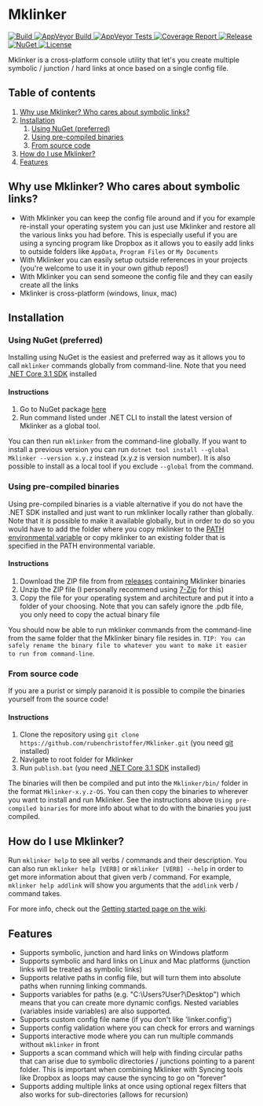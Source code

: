 # Mklinker
<p align="left">
	<a href="https://travis-ci.com/rubenchristoffer/Mklinker">
		<img src="https://travis-ci.com/rubenchristoffer/Mklinker.svg?branch=master" alt="Build" />
	</a>
	<a href="https://ci.appveyor.com/project/rubenchristoffer/Mklinker">
		<img src="https://ci.appveyor.com/api/projects/status/dc9ohkt96solg9cj?svg=true" alt="AppVeyor Build" />
	</a>
	<a href="https://ci.appveyor.com/project/rubenchristoffer/Mklinker/build/tests">
		<img src="https://img.shields.io/appveyor/tests/rubenchristoffer/Mklinker.svg" alt="AppVeyor Tests">
	</a>
	<a href="https://rubenchristoffer.github.io/Mklinker/CoverageReport/">
		<img src="https://img.shields.io/badge/coverage_report-generated-green.svg?style=flat" alt="Coverage Report" />
	</a>
	<a href="../../releases/latest">
		<img src="https://img.shields.io/github/v/release/rubenchristoffer/Mklinker.svg?style=flat" alt="Release" />
	</a>
	<a href="https://www.nuget.org/packages/Mklinker/">
		<img src="https://img.shields.io/nuget/v/Mklinker.svg?style=flat" alt="NuGet" />
	</a>
	<a href="../../blob/master/LICENSE">
		<img src="https://img.shields.io/github/license/rubenchristoffer/Mklinker.svg?style=flat" alt="License" />
	</a>
</p>

Mklinker is a cross-platform console utility that let's you create multiple symbolic / junction / hard links at once based on a single config file. 

## Table of contents
1. [Why use Mklinker? Who cares about symbolic links?](#introduction)
1. [Installation](#installation)
    1. [Using NuGet (preferred)](#nuget)
    1. [Using pre-compiled binaries](#precompiled)
    1. [From source code](#source)
1. [How do I use Mklinker?](#howto)
1. [Features](#features)

## Why use Mklinker? Who cares about symbolic links? <a name="introduction"></a>
- With Mklinker you can keep the config file around and if you for example re-install your operating system you can just use Mklinker and restore all the various links you had before. This is especially useful if you are using a syncing program like Dropbox as it allows you to easily add links to outside folders like `AppData`, `Program Files` or `My Documents`
- With Mklinker you can easily setup outside references in your projects (you're welcome to use it in your own github repos!)
- With Mklinker you can send someone the config file and they can easily create all the links 
- Mklinker is cross-platform (windows, linux, mac)

## Installation <a name="installation"></a>
### Using NuGet (preferred) <a name="nuget"></a>
Installing using NuGet is the easiest and preferred way as it allows you to call `mklinker` commands globally from command-line. Note that you need <a href="https://dotnet.microsoft.com/download/dotnet-core/3.1">.NET Core 3.1 SDK</a> installed

#### Instructions
1.  Go to NuGet package <a href="https://www.nuget.org/packages/Mklinker/">here</a>
1.  Run command listed under .NET CLI to install the latest version of Mklinker as a global tool.

You can then run `mklinker` from the command-line globally.
If you want to install a previous version you can run `dotnet tool install --global Mklinker --version x.y.z` instead (x.y.z is version number).
It is also possible to install as a local tool if you exclude `--global` from the command.

### Using pre-compiled binaries <a name="precompiled"></a>
Using pre-compiled binaries is a viable alternative if you do not have the .NET SDK installed and just want to run mklinker locally rather than globally. Note that it *is* possible to make it available globally, but in order to do so you would have to add the folder where you copy mklinker to the <a href="https://en.wikipedia.org/wiki/PATH_(variable)">PATH environmental variable</a> or copy mklinker to an existing folder that is specified in the PATH environmental variable.

#### Instructions
1.  Download the ZIP file from from <a href="../../releases/">releases</a> containing Mklinker binaries
1.  Unzip the ZIP file (I personally recommend using <a href="https://7-zip.org/">7-Zip</a> for this)
1.  Copy the file for your operating system and architecture and put it into a folder of your choosing. Note that you can safely ignore the .pdb file, you only need to copy the actual binary file

You should now be able to run mklinker commands from the command-line from the same folder that the Mklinker binary file resides in. `TIP: You can safely rename the binary file to whatever you want to make it easier to run from command-line`.

### From source code <a name="source"></a>
If you are a purist or simply paranoid it is possible to compile the binaries yourself from the source code!

#### Instructions
1.  Clone the repository using `git clone https://github.com/rubenchristoffer/Mklinker.git` (you need <a href="https://git-scm.com/">git</a> installed)
1.  Navigate to root folder for Mklinker
1.  Run `publish.bat` (you need <a href="https://dotnet.microsoft.com/download/dotnet-core/3.1">.NET Core 3.1 SDK</a> installed)
 
The binaries will then be compiled and put into the `Mklinker/bin/` folder in the format `Mklinker-x.y.z-OS`. You can then copy the binaries to wherever you want to install and run Mklinker. See the instructions above `Using pre-compiled binaries` for more info about what to do with the binaries you just compiled.

## How do I use Mklinker? <a name="howto"></a>
Run `mklinker help` to see all verbs / commands and their description. You can also run `mklinker help [VERB]` or `mklinker [VERB] --help` in order to get more information about that given verb / command. For example, `mklinker help addlink` will show you arguments that the `addlink` verb / command takes.

For more info, check out the <a href="https://github.com/rubenchristoffer/Mklinker/wiki/Getting-started">Getting started page on the wiki</a>.

## Features <a name="features"></a>
- Supports symbolic, junction and hard links on Windows platform  
- Supports symbolic and hard links on Linux and Mac platforms (junction links will be treated as symbolic links)  
- Supports relative paths in config file, but will turn them into absolute paths when running linking commands.  
- Supports variables for paths (e.g. "C:\Users\?User?\Desktop") which means that you can create more dynamic configs. Nested variables (variables inside variables) are also supported.  
- Supports custom config file name (if you don't like 'linker.config')
- Supports config validation where you can check for errors and warnings
- Supports interactive mode where you can run multiple commands without `mklinker` in front
- Supports a scan command which will help with finding circular paths that can arise due to symbolic directories / junctions pointing to a parent folder. This is important when combining Mklinker with Syncing tools like Dropbox as loops may cause the syncing to go on "forever"
- Supports adding multiple links at once using optional regex filters that also works for sub-directories (allows for recursion)
